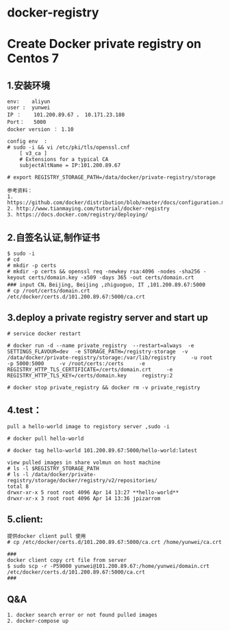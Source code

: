 # docker-registry

# Create Docker private registry on Centos 7 

## 1.安装环境

	env: 	aliyun 
	user : 	yunwei
	IP ： 	101.200.89.67 ， 10.171.23.180 
	Port： 	5000
	docker version ： 1.10
	
	config env 	:
	# sudo -i && vi /etc/pki/tls/openssl.cnf
		[ v3_ca ]
		# Extensions for a typical CA
		subjectAltName = IP:101.200.89.67

	# export REGISTRY_STORAGE_PATH=/data/docker/private-registry/storage
	
	参考资料：
	1. https://github.com/docker/distribution/blob/master/docs/configuration.md
	2. http://www.tianmaying.com/tutorial/docker-registry
	3. https://docs.docker.com/registry/deploying/

## 2.自签名认证,制作证书
	$ sudo -i
	# cd 
	# mkdir -p certs
	# mkdir -p certs && openssl req -newkey rsa:4096 -nodes -sha256 -keyout certs/domain.key -x509 -days 365 -out certs/domain.crt
	### input CN，Beijing, Beijing ,zhiguoguo, IT ,101.200.89.67:5000 
	# cp /root/certs/domain.crt /etc/docker/certs.d/101.200.89.67:5000/ca.crt
	


## 3.deploy a private registry server and start up 
	# service docker restart
	
	# docker run -d --name private_registry  --restart=always  -e SETTINGS_FLAVOUR=dev  -e STORAGE_PATH=/registry-storage  -v /data/docker/private-registry/storage:/var/lib/registry     -u root     -p 5000:5000     -v /root/certs:/certs     -e REGISTRY_HTTP_TLS_CERTIFICATE=/certs/domain.crt     -e REGISTRY_HTTP_TLS_KEY=/certs/domain.key     registry:2
	
	# docker stop private_registry && docker rm -v private_registry
	
## 4.test：
	pull a hello-world image to registory server ,sudo -i
	
	# docker pull hello-world

	# docker tag hello-world 101.200.89.67:5000/hello-world:latest

	view pulled images in share volmun on host machine 
	# ls -l $REGISTRY_STORAGE_PATH
	# ls -l /data/docker/private-registry/storage/docker/registry/v2/repositories/
	total 8
	drwxr-xr-x 5 root root 4096 Apr 14 13:27 **hello-world**
	drwxr-xr-x 3 root root 4096 Apr 14 13:36 jpizarrom
			
## 5.client:
	提供docker client pull 使用
	# cp /etc/docker/certs.d/101.200.89.67:5000/ca.crt /home/yunwei/ca.crt

	###
	docker client copy crt file from server
	$ sudo scp -r -P59000 yunwei@101.200.89.67:/home/yunwei/domain.crt /etc/docker/certs.d/101.200.89.67:5000/ca.crt
	###

## Q&A
	1. docker search error or not found pulled images
	2. docker-compose up  

